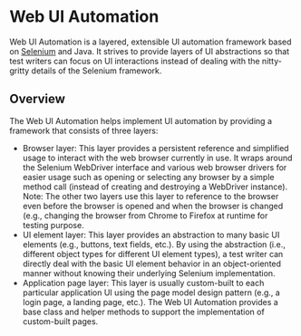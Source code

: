 # Web UI Automation

Web UI Automation is a layered, extensible UI automation framework based on [Selenium](http://www.seleniumhq.org/) and Java. It strives to provide layers of UI abstractions so that test writers can focus on UI interactions instead of dealing with the nitty-gritty details of the Selenium framework.

## Overview

The Web UI Automation helps implement UI automation by providing a framework that consists of three layers:

* Browser layer: This layer provides a persistent reference and simplified usage to interact with the web browser currently in use. It wraps around the Selenium WebDriver interface and various web browser drivers for easier usage such as opening or selecting any browser by a simple method call (instead of creating and destroying a WebDriver instance). Note: The other two layers use this layer to reference to the browser even before the browser is opened and when the browser is changed (e.g., changing the browser from Chrome to Firefox at runtime for testing purpose.
* UI element layer: This layer provides an abstraction to many basic UI elements (e.g., buttons, text fields, etc.). By using the abstraction (i.e., different object types for different UI element types), a test writer can directly deal with the basic UI element behavior in an object-oriented manner without knowing their underlying Selenium implementation.
* Application page layer: This layer is usually custom-built to each particular application UI using the page model design pattern (e.g., a login page, a landing page, etc.). The Web UI Automation provides a base class and helper methods to support the implementation of custom-built pages.
